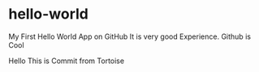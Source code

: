# hello-world
My First Hello World App on GitHub
It is very good Experience. 
Github is Cool


Hello This is Commit from Tortoise
